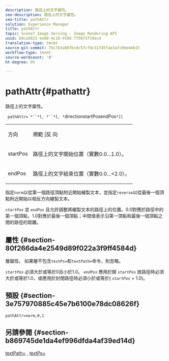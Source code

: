 ```yaml
---
description: 路徑上的文字屬性。
seo-description: 路徑上的文字屬性。
seo-title: pathAttr
solution: Experience Manager
title: pathAttr
topic: Scene7 Image Serving - Image Rendering API
uuid: b0ca5821-ee08-4c18-919d-775b75f19acd
translation-type: tm+mt
source-git-commit: 7bc7b3a86fbcdc57cfdc31745fae3afc06e44b15
workflow-type: tm+mt
source-wordcount: '0'
ht-degree: 0%

---
```



# pathAttr{#pathattr}

路徑上的文字屬性。

` pathAttr= *``*[, *``*[, *`directionstartPosendPos`*]]`

<table id="simpletable_EC76095316AF4F07B1DDCC0D72B814CF"> 
 <tr class="strow"> 
  <td class="stentry"> <p> <span class="varname"> 方向 </span> </p> </td> 
  <td class="stentry"> <p> <span class="codeph"> 規範  </span> |反 <span class="codeph"> 向  </span> </p> </td> 
 </tr> 
 <tr class="strow"> 
  <td class="stentry"> <p> <span class="varname"> startPos  </span> </p> </td> 
  <td class="stentry"> <p>路徑上的文字開始位置（實數0.0...1.0）。 </p> </td> 
 </tr> 
 <tr class="strow"> 
  <td class="stentry"> <p> <span class="varname"> endPos  </span> </p> </td> 
  <td class="stentry"> <p>路徑上的文字結束位置（實數0.0...&lt;2.0）。 </p> </td> 
 </tr> 
</table>

指定`norm`以從第一個路徑頂點附近開始繪製文本，並指定`reverse`以從最後一個頂點附近開始以相反方向繪製文本。

*`startPos`* 並 *`endPos`* 且允許調整將繪製文本的路徑上的位置。0.0對應於路徑中的第一個頂點，1.0對應於最後一個頂點；中間值表示沿第一頂點和最後一個頂點之間的路徑的距離。

## 屬性 {#section-80f266da4e2549d89f022a3f9ff4584d}

層屬性。 如果層不包含`textPs=`和`textPath=`命令，則忽略。

*`startPos`* 必須大於或等於0且小於1.0。 *`endPos`* 應用於開 *`startPos`* 放路徑時必須大於或等於1.0，或應用於封閉路徑時必須小於或等於( *`startPos`* + 1.0)。

## 預設 {#section-3e757970885c45e7b6100e78dc08626f}

`pathAttr=norm,0,1`

## 另請參閱 {#section-b869745de1da4ef996dfda4af39ed14d}

[textPath=](../../../../../is-api/http-ref/image-serving-api-ref/c-http-protocol-reference/c-command-reference/r-textpath.md#reference-b09cc0902dff4725bdb54d5da4076ccd) ,  [textPs=](../../../../../is-api/http-ref/image-serving-api-ref/c-http-protocol-reference/c-command-reference/r-textps.md#reference-4209a2a6169f44278da2647cfb0cd767)
